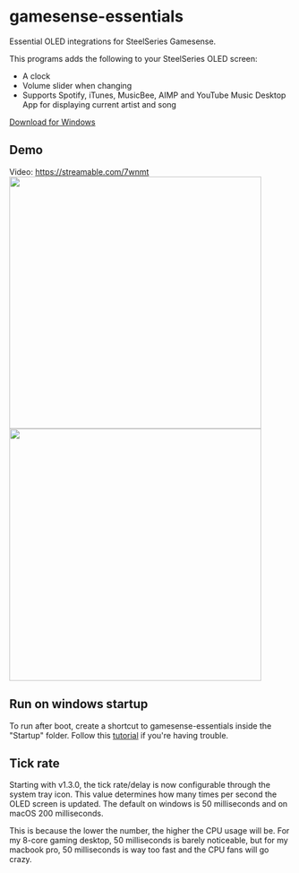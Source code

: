 # gamesense-essentials
Essential OLED integrations for SteelSeries Gamesense.

This programs adds the following to your SteelSeries OLED screen:

- A clock
- Volume slider when changing
- Supports Spotify, iTunes, MusicBee, AIMP and YouTube Music Desktop App for displaying current artist and song

[Download for Windows](https://github.com/mtricht/gamesense-essentials/releases/download/1.6.0/gamesense-essentials-1.6.0.msi)  

## Demo
Video: https://streamable.com/7wnmt  
<img src="https://raw.githubusercontent.com/mtricht/gamesense-essentials/master/photos/clock.png" width="450" />  
<img src="https://raw.githubusercontent.com/mtricht/gamesense-essentials/master/photos/volume.png" width="450" />

## Run on windows startup
To run after boot, create a shortcut to gamesense-essentials inside the "Startup" folder. Follow this [tutorial](https://www.howtogeek.com/208224/how-to-add-programs-files-and-folders-to-system-startup-in-windows-8.1/) if you're having trouble.

## Tick rate
Starting with v1.3.0, the tick rate/delay is now configurable through the system tray icon. This value determines how many times per second the OLED screen is updated.
The default on windows is 50 milliseconds and on macOS 200 milliseconds.

This is because the lower the number, the higher the CPU usage will be. For my 8-core gaming desktop, 50 milliseconds is barely noticeable, but for my macbook pro, 50 milliseconds is way too fast and the CPU fans will go crazy.   
